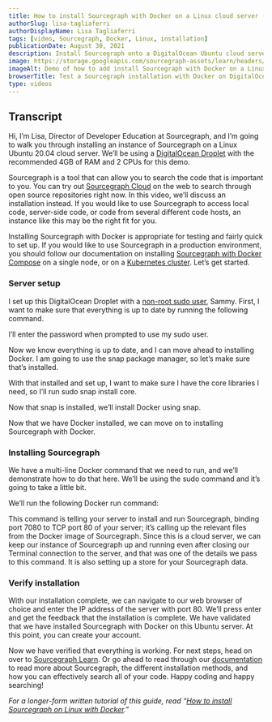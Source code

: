 ```yaml
---
title: How to install Sourcegraph with Docker on a Linux cloud server (video)
authorSlug: lisa-tagliaferri
authorDisplayName: Lisa Tagliaferri
tags: [video, Sourcegraph, Docker, Linux, installation]
publicationDate: August 30, 2021
description: Install Sourcegraph onto a DigitalOcean Ubuntu cloud server with Docker.
image: https://storage.googleapis.com/sourcegraph-assets/learn/headers/add-oss-to-sourcegraph-cloud-screengrab.jpg
imageAlt: Demo of how to add install Sourcegraph with Docker on a Linux server
browserTitle: Test a Sourcegraph installation with Docker on DigitalOcean to search your code
type: videos
---
```


<EmbeddedYoutubeVideo id="u_SmtOejFkg" />

## Transcript

Hi, I’m Lisa, Director of Developer Education at Sourcegraph, and I’m going to walk you through installing an instance of Sourcegraph on a Linux Ubuntu 20.04 cloud server. We’ll be using a [DigitalOcean Droplet](https://www.digitalocean.com/) with the recommended 4GB of RAM and 2 CPUs for this demo.

Sourcegraph is a tool that can allow you to search the code that is important to you. You can try out [Sourcegraph Cloud](https://sourcegraph.com) on the web to search through open source repositories right now. In this video, we’ll discuss an installation instead. If you would like to use Sourcegraph to access local code, server-side code, or code from several different code hosts, an instance like this may be the right fit for you. 

Installing Sourcegraph with Docker is appropriate for testing and fairly quick to set up. If you would like to use Sourcegraph in a production environment, you should follow our documentation on installing [Sourcegraph with Docker Compose](https://docs.sourcegraph.com/admin/install/docker-compose) on a single node, or on a [Kubernetes cluster](https://docs.sourcegraph.com/admin/install/kubernetes). Let’s get started.

### Server setup

I set up this DigitalOcean Droplet with a [non-root sudo user](https://www.digitalocean.com/community/tutorials/initial-server-setup-with-ubuntu-20-04), Sammy. First, I want to make sure that everything is up to date by running the following command. 

<Highlighter
input='sudo apt update'
language='bash'
/>

I’ll enter the password when prompted to use my sudo user. 

Now we know everything is up to date, and I can move ahead to installing Docker. I am going to use the snap package manager, so let’s make sure that’s installed. 

<Highlighter
input='sudo apt install snapd'
language='bash'
/>

With that installed and set up, I want to make sure I have the core libraries I need, so I’ll run sudo snap install core.

<Highlighter
input='sudo snap install core'
language='bash'
/>

Now that snap is installed, we’ll install Docker using snap.

<Highlighter
input='sudo snap install docker'
language='bash'
/>

Now that we have Docker installed, we can move on to installing Sourcegraph with Docker.

### Installing Sourcegraph

We have a multi-line Docker command that we need to run, and we’ll demonstrate how to do that here. We’ll be using the sudo command and it’s going to take a little bit. 

We’ll run the following Docker run command:

<Highlighter
input='sudo docker run -d --publish 80:7080 \
--publish 443:7443 \
--restart unless-stopped \
--volume /root/.sourcegraph/config:/etc/sourcegraph \
--volume /root/.sourcegraph/data:/var/opt/sourcegraph \
sourcegraph/server:3.30.4'
language='bash'
/>

This command is telling your server to install and run Sourcegraph, binding port 7080 to TCP port 80 of your server; it’s calling up the relevant files from the Docker image of Sourcegraph. Since this is a cloud server, we can keep our instance of Sourcegraph up and running even after closing our Terminal connection to the server, and that was one of the details we pass to this command. It is also setting up a store for your Sourcegraph data.

### Verify installation

With our installation complete, we can navigate to our web browser of choice and enter the IP address of the server with port 80. We’ll press enter and get the feedback that the installation is complete. We have validated that we have installed Sourcegraph with Docker on this Ubuntu server. At this point, you can create your account. 

Now we have verified that everything is working. For next steps, head on over to [Sourcegraph Learn](https://learn.sourcegraph.com). Or go ahead to read through our [documentation](https://docs.sourcegraph.com) to read more about Sourcegraph, the different installation methods, and how you can effectively search all of your code. Happy coding and happy searching!

_For a longer-form written tutorial of this guide, read “[How to install Sourcegraph on Linux with Docker](https://learn.sourcegraph.com/how-to-install-sourcegraph-on-linux-with-docker).”_
